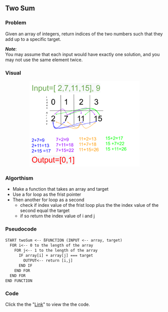 ## Two Sum
### Problem
Given an array of integers, return indices of the two numbers such that they add up to a specific target.

__*Note*__:<br>
You may assume that each input would have exactly one solution, and you may not use the same element twice.

### Visual
<p align="center">
<img src="twoSum.png"  width="350" >
</p>

### Algorthism
* Make a function that takes an array and target
* Use a for loop as the frist pointer
* Then another for loop as a second
  * check if index value of the frist loop plus the the index value of the second equal the target
  * if so return the index value of i and j

### Pseudocode
```
START twoSum <-- ßFUNCTION (INPUT <-- array, target)
  FOR i<-- 0 to the length of the array
    FOR j<-- 1 to the length of the array
      IF array[i] + array[j] === target
        OUTPUT<-- return [i,j]
      END IF
    END FOR
  END FOR
END FUNCTION
```

### Code
Click the the "[Link](twoSum.js)" to view the the code. 